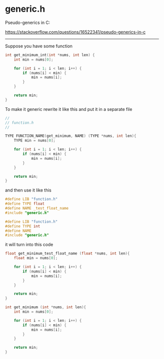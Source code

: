 # generic.h

Pseudo-generics in C:

https://stackoverflow.com/questions/16522341/pseudo-generics-in-c

---

Suppose you have some function
```C
int get_minimum_int(int *nums, int len) {
    int min = nums[0];

    for (int i = 1; i < len; i++) {
        if (nums[i] < min) {
            min = nums[i];
        }
    }

    return min;
}
```

To make it generic rewrite it like this and put it in a separate file

```C
//
// function.h
//

TYPE FUNCTION_NAME(get_minimum, NAME) (TYPE *nums, int len){
    TYPE min = nums[0];

    for (int i = 1; i < len; i++) {
        if (nums[i] < min) {
            min = nums[i];
        }
    }

    return min;
}
```

and then use it like this

```C
#define LIB "function.h"
#define TYPE float
#define NAME _test_float_name
#include "generic.h"

#define LIB "function.h"
#define TYPE int
#define NAME
#include "generic.h"
```

it will turn into this code

```C
float get_minimum_test_float_name (float *nums, int len){
    float min = nums[0];

    for (int i = 1; i < len; i++) {
        if (nums[i] < min) {
            min = nums[i];
        }
    }

    return min;
}

int get_minimum (int *nums, int len){
    int min = nums[0];

    for (int i = 1; i < len; i++) {
        if (nums[i] < min) {
            min = nums[i];
        }
    }

    return min;
}
```
